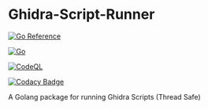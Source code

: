 # Ghidra-Script-Runner

[![Go Reference](https://pkg.go.dev/badge/github.com/Xenios91/Ghidra-Script-Runner.svg)](https://pkg.go.dev/github.com/Xenios91/Ghidra-Script-Runner)

[![Go](https://github.com/Xenios91/Ghidra-Script-Runner/actions/workflows/go.yml/badge.svg)](https://github.com/Xenios91/Ghidra-Script-Runner/actions/workflows/go.yml)

[![CodeQL](https://github.com/Xenios91/Ghidra-Script-Runner/actions/workflows/codeql-analysis.yml/badge.svg?branch=main)](https://github.com/Xenios91/Ghidra-Script-Runner/actions/workflows/codeql-analysis.yml)

[![Codacy Badge](https://api.codacy.com/project/badge/Grade/010c2b7739eb426993754e9be90eda21)](https://app.codacy.com/gh/Xenios91/Ghidra-Script-Runner?utm_source=github.com&utm_medium=referral&utm_content=Xenios91/Ghidra-Script-Runner&utm_campaign=Badge_Grade_Settings)

A Golang package for running Ghidra Scripts (Thread Safe)